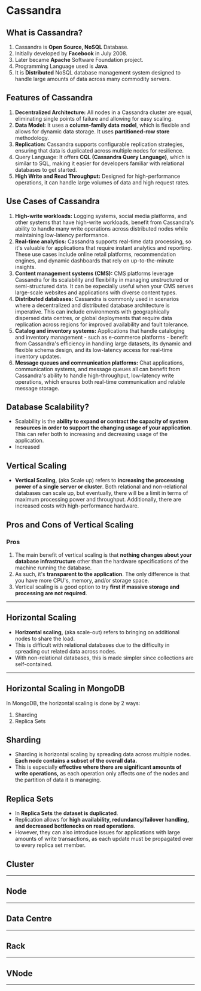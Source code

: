 # Cassandra

## What is Cassandra?
1. Cassandra is **Open Source, NoSQL** Database.
2. Initially developed by **Facebook** in July 2008.
3. Later became **Apache** Software Foundation project.
4. Programming Language used is **Java**.
5. It is **Distributed** NoSQL database management system designed to handle large amounts of data across many commodity servers.

## Features of Cassandra
1. **Decentralized Architecture:** All nodes in a Cassandra cluster are equal, eliminating single points of failure and allowing for easy scaling.
2. **Data Model:** It uses a **column-family data model**, which is flexible and allows for dynamic data storage. It uses **partitioned-row store** methodology.
3. **Replication:** Cassandra supports configurable replication strategies, ensuring that data is duplicated across multiple nodes for resilience.
4. Query Language: It offers **CQL (Cassandra Query Language)**, which is similar to SQL, making it easier for developers familiar with relational databases to get started.
5. **High Write and Read Throughput:** Designed for high-performance operations, it can handle large volumes of data and high request rates.

## Use Cases of Cassandra
1. **High-write workloads:** Logging systems, social media platforms, and other systems that have high-write workloads, benefit from Cassandra's ability to handle many write operations across distributed nodes while maintaining low-latency performance.
2. **Real-time analytics:** Cassandra supports real-time data processing, so it's valuable for applications that require instant analytics and reporting. These use cases include online retail platforms, recommendation engines, and dynamic dashboards that rely on up-to-the-minute insights.
3. **Content management systems (CMS):** CMS platforms leverage Cassandra for its scalability and flexibility in managing unstructured or semi-structured data. It can be expecially useful when your CMS serves large-scale websites and applications with diverse content types.
4. **Distributed databases:** Cassandra is commonly used in scenarios where a decentralized and distributed database architecture is imperative. This can include environments with geographically dispersed data centres, or global deployments that require data replication across regions for improved availability and fault tolerance.
5. **Catalog and inventory systems:** Applications that handle cataloging and inventory management - such as e-commerce platforms - benefit from Cassandra's efficiency in handling large datasets, its dynamic and flexible schema design, and its low-latency access for real-time inventory updates.
6. **Message queues and communication platforms:** Chat applications, communication systems, and message queues all can benefit from Cassandra's ability to handle high-throughput, low-latency write operations, which ensures both real-time communication and relable message storage.

## Database Scalability?
- Scalability is the **ability to expand or contract the capacity of system resources in order to support the changing usage of your application**. This can refer both to increasing and decreasing usage of the application.
- Increased

## Vertical Scaling
- **Vertical Scaling,** (aka Scale up) refers to **increasing the processing power of a single server or cluster**. Both relational and non-relational databases can scale up, but eventually, there will be a limit in terms of maximum processing power and throughput. Additionally, there are increased costs with high-performance hardware.

## Pros and Cons of Vertical Scaling

### Pros
1. The main benefit of vertical scaling is that **nothing changes about your database infrastructure** other than the hardware specifications of the machine running the database.
2. As such, it's **transparent to the application**. The only difference is that you have more CPU's, memory, and/or storage space.
3. Vertical scaling is a good option to try **first if massive storage and processing are not required**.

---

## Horizontal Scaling

- **Horizontal scaling,** (aka scale-out) refers to bringing on additional nodes to share the load.
- This is difficult with relational databases due to the difficulty in spreading out related data across nodes.
- With non-relational databases, this is made simpler since collections are self-contained.

---

## Horizontal Scaling in MongoDB
In MongoDB, the horizontal scaling is done by 2 ways:
1. Sharding
2. Replica Sets

## Sharding
- Sharding is horizontal scaling by spreading data across multiple nodes. **Each node contains a subset of the overall data.**
- This is especially **effective where there are significant amounts of write operations,** as each operation only affects one of the nodes and the partition of data it is managing.

## Replica Sets
- In **Replica Sets** the **dataset is duplicated**.
- Replication allows for **high availability, redundancy/failover handling, and decreased bottlenecks on read operations**.
- However, they can also introduce issues for applications with large amounts of write transactions, as each update must be propagated over to every replica set member.

## Cluster

---

## Node

---

## Data Centre

---

## Rack

---

## VNode

---






















































































































































































































































































